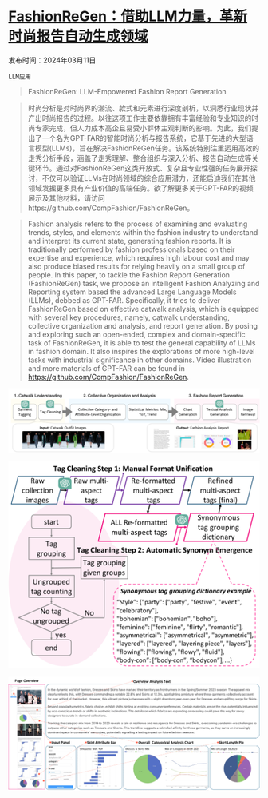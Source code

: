 # [FashionReGen：借助LLM力量，革新时尚报告自动生成领域](https://arxiv.org/abs/2403.06660)

发布时间：2024年03月11日

`LLM应用`

> FashionReGen: LLM-Empowered Fashion Report Generation

> 时尚分析是对时尚界的潮流、款式和元素进行深度剖析，以洞悉行业现状并产出时尚报告的过程。以往这项工作主要依靠拥有丰富经验和专业知识的时尚专家完成，但人力成本高企且易受小群体主观判断的影响。为此，我们提出了一个名为GPT-FAR的智能时尚分析与报告系统，它基于先进的大型语言模型(LLMs)，旨在解决FashionReGen任务。该系统特别注重运用高效的走秀分析手段，涵盖了走秀理解、整合组织与深入分析、报告自动生成等关键环节。通过对FashionReGen这类开放式、复杂且专业性强的任务展开探讨，不仅可以验证LLMs在时尚领域的综合应用潜力，还能启迪我们在其他领域发掘更多具有产业价值的高端任务。欲了解更多关于GPT-FAR的视频展示及其他材料，请访问https://github.com/CompFashion/FashionReGen。

> Fashion analysis refers to the process of examining and evaluating trends, styles, and elements within the fashion industry to understand and interpret its current state, generating fashion reports. It is traditionally performed by fashion professionals based on their expertise and experience, which requires high labour cost and may also produce biased results for relying heavily on a small group of people. In this paper, to tackle the Fashion Report Generation (FashionReGen) task, we propose an intelligent Fashion Analyzing and Reporting system based the advanced Large Language Models (LLMs), debbed as GPT-FAR. Specifically, it tries to deliver FashionReGen based on effective catwalk analysis, which is equipped with several key procedures, namely, catwalk understanding, collective organization and analysis, and report generation. By posing and exploring such an open-ended, complex and domain-specific task of FashionReGen, it is able to test the general capability of LLMs in fashion domain. It also inspires the explorations of more high-level tasks with industrial significance in other domains. Video illustration and more materials of GPT-FAR can be found in https://github.com/CompFashion/FashionReGen.

![FashionReGen：借助LLM力量，革新时尚报告自动生成领域](../../../paper_images/2403.06660/x1.png)

![FashionReGen：借助LLM力量，革新时尚报告自动生成领域](../../../paper_images/2403.06660/x2.png)

![FashionReGen：借助LLM力量，革新时尚报告自动生成领域](../../../paper_images/2403.06660/x3.png)
